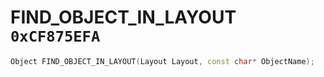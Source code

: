 # FIND_OBJECT_IN_LAYOUT `0xCF875EFA`

```cpp
Object FIND_OBJECT_IN_LAYOUT(Layout Layout, const char* ObjectName);
```